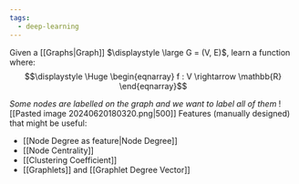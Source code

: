 ```yaml
---
tags:
  - deep-learning
---
```

Given a [[Graphs|Graph]] $\displaystyle \large G = (V, E)$, learn a function where:
$$\displaystyle \Huge \begin{eqnarray} 
f : V \rightarrow \mathbb{R}
\end{eqnarray}$$

*Some nodes are labelled on the graph and we want to label all of them*
![[Pasted image 20240620180320.png|500]]
Features (manually designed) that might be useful:
- [[Node Degree as feature|Node Degree]]
- [[Node Centrality]]
- [[Clustering Coefficient]]
- [[Graphlets]] and [[Graphlet Degree Vector]]
